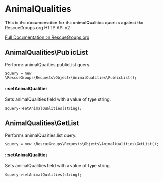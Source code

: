 # AnimalQualities

This is the documentation for the animalQualities queries against the RescueGroups.org HTTP API v2.

[Full Documentation on RescueGroups.org](https://userguide.rescuegroups.org/display/APIDG/Object+definitions#Objectdefinitions-animalQualities)

## AnimalQualities\PublicList

Performs animalQualities.publicList query.

    $query = new \RescueGroups\Requests\Objects\AnimalQualities\PublicList();

#### ::setAnimalQualities

Sets animalQualities field with a value of type string.

    $query->setAnimalQualities(string);



## AnimalQualities\GetList

Performs animalQualities.list query.

    $query = new \RescueGroups\Requests\Objects\AnimalQualities\GetList();

#### ::setAnimalQualities

Sets animalQualities field with a value of type string.

    $query->setAnimalQualities(string);





